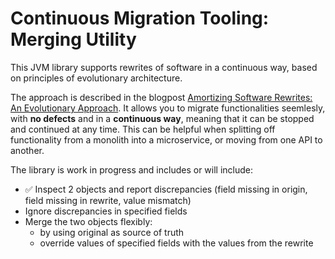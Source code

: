 # Continuous Migration Tooling: Merging Utility

This JVM library supports rewrites of software in a continuous way, based on principles of evolutionary architecture.   
   
The approach is described in the blogpost [Amortizing Software Rewrites: An Evolutionary Approach](https://medium.com/interleap/amortizing-software-rewrites-an-evolutionary-approach-c34d89ceaf4c). 
It allows you to migrate functionalities seemlesly, with **no defects** and in a **continuous way**, meaning that it can be stopped and continued at any time. 
This can be helpful when splitting off functionality from a monolith into a microservice, or moving from one API to another.

The library is work in progress and includes or will include:
 - :white_check_mark: Inspect 2 objects and report discrepancies (field missing in origin, field missing in rewrite, value mismatch)
 - Ignore discrepancies in specified fields
 - Merge the two objects flexibly:
   - by using original as source of truth
   - override values of specified fields with the values from the rewrite


